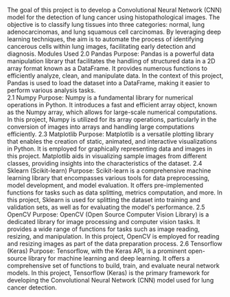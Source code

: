 The goal of this project is to develop a Convolutional Neural Network (CNN) model for the detection of lung cancer using histopathological images. The objective is to classify lung tissues into three categories: normal, lung adenocarcinomas, and lung squamous cell carcinomas. By leveraging deep learning techniques, the aim is to automate the process of identifying cancerous cells within lung images, facilitating early detection and diagnosis. 
Modules Used 
2.0 Pandas
Purpose: Pandas is a powerful data manipulation library that facilitates the handling of 
structured data in a 2D array format known as a DataFrame. It provides numerous 
functions to efficiently analyze, clean, and manipulate data. In the context of this project, 
Pandas is used to load the dataset into a DataFrame, making it easier to perform various 
analysis tasks.  
2.1 Numpy 
Purpose: Numpy is a fundamental library for numerical operations in Python. It 
introduces a fast and efficient array object, known as the Numpy array, which allows for 
large-scale numerical computations. In this project, Numpy is utilized for its array 
operations, particularly in the conversion of images into arrays and handling large 
computations efficiently. 
2.3 Matplotlib 
Purpose: Matplotlib is a versatile plotting library that enables the creation of static, 
animated, and interactive visualizations in Python. It is employed for graphically 
representing data and images in this project. Matplotlib aids in visualizing sample images 
from different classes, providing insights into the characteristics of the dataset. 
2.4 Sklearn (Scikit-learn) 
Purpose: Scikit-learn is a comprehensive machine learning library that encompasses 
various tools for data preprocessing, model development, and model evaluation. It offers 
pre-implemented functions for tasks such as data splitting, metrics computation, and 
more. In this project, Sklearn is used for splitting the dataset into training and validation 
sets, as well as for evaluating the model's performance. 
2.5 OpenCV 
Purpose: OpenCV (Open Source Computer Vision Library) is a dedicated library for 
image processing and computer vision tasks. It provides a wide range of functions for 
tasks such as image reading, resizing, and manipulation. In this project, OpenCV is 
employed for reading and resizing images as part of the data preparation process. 
2.6 Tensorflow (Keras) 
Purpose: Tensorflow, with the Keras API, is a prominent open-source library for 
machine learning and deep learning. It offers a comprehensive set of functions to build, 
train, and evaluate neural network models. In this project, Tensorflow (Keras) is the 
primary framework for developing the Convolutional Neural Network (CNN) model used 
for lung cancer detection.
